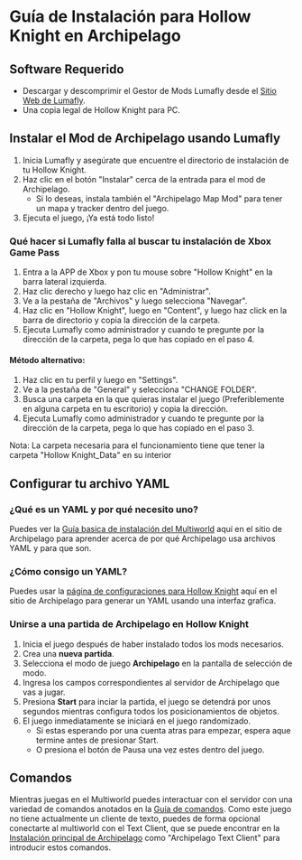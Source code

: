# Guía de Instalación para Hollow Knight en Archipelago

## Software Requerido
* Descargar y descomprimir el Gestor de Mods Lumafly desde el [Sitio Web de Lumafly](https://themulhima.github.io/Scarab/).
* Una copia legal de Hollow Knight para PC.

## Instalar el Mod de Archipelago usando Lumafly

1. Inicia Lumafly y asegúrate que encuentre el directorio de instalación de tu Hollow Knight.
2. Haz clic en el botón "Instalar" cerca de la entrada para el mod de Archipelago.
   * Si lo deseas, instala también el "Archipelago Map Mod" para tener un mapa y tracker dentro del juego.
3. Ejecuta el juego, ¡Ya está todo listo!

### Qué hacer si Lumafly falla al buscar tu instalación de Xbox Game Pass

1. Entra a la APP de Xbox y pon tu mouse sobre "Hollow Knight" en la barra lateral izquierda.
2. Haz clic derecho y luego haz clic en "Administrar".
3. Ve a la pestaña de "Archivos" y luego selecciona "Navegar".
4. Haz clic en "Hollow Knight", luego en "Content", y luego haz click en la barra de directorio y copia la dirección de la carpeta.
5. Ejecuta Lumafly como administrador y cuando te pregunte por la dirección de la carpeta, pega lo que has copiado en el paso 4.

#### Método alternativo:
1. Haz clic en tu perfil y luego en "Settings".
2. Ve a la pestaña de "General" y selecciona "CHANGE FOLDER".
3. Busca una carpeta en la que quieras instalar el juego (Preferiblemente en alguna carpeta en tu escritorio) y copia la dirección.
4. Ejecuta Lumafly como administrador y cuando te pregunte por la dirección de la carpeta, pega lo que has copiado en el paso 3.

Nota: La carpeta necesaria para el funcionamiento tiene que tener la carpeta "Hollow Knight_Data" en su interior

## Configurar tu archivo YAML
### ¿Qué es un YAML y por qué necesito uno?
Puedes ver la [Guía basica de instalación del Multiworld](/tutorial/Archipelago/setup/en) aquí en el sitio de Archipelago para aprender acerca de por qué Archipelago usa archivos YAML y para que son.

### ¿Cómo consigo un YAML? 
Puedes usar la [página de configuraciones para Hollow Knight](/games/Hollow%20Knight/player-settings) aquí en el sitio de Archipelago para generar un YAML usando una interfaz grafica.

### Unirse a una partida de Archipelago en Hollow Knight
1. Inicia el juego después de haber instalado todos los mods necesarios.
2. Crea una **nueva partida**.
3. Selecciona el modo de juego **Archipelago** en la pantalla de selección de modo.
4. Ingresa los campos correspondientes al servidor de Archipelago que vas a jugar.
5. Presiona **Start** para inciar la partida, el juego se detendrá por unos segundos mientras configura todos los posicionamientos de objetos.
6. El juego inmediatamente se iniciará en el juego randomizado.
   * Si estas esperando por una cuenta atras para empezar, espera aque termine antes de presionar Start.
   * O presiona el botón de Pausa una vez estes dentro del juego.
   
## Comandos
Mientras juegas en el Multiworld puedes interactuar con el servidor con una variedad de comandos anotados en la
[Guía de comandos](/tutorial/Archipelago/commands/en). Como este juego no tiene actualmente un cliente de texto, puedes de forma opcional conectarte al multiworld con el Text Client, que se puede encontrar en la
[Instalación principal de Archipelago](https://github.com/ArchipelagoMW/Archipelago/releases) como "Archipelago Text Client" para introducir
 estos comandos.
